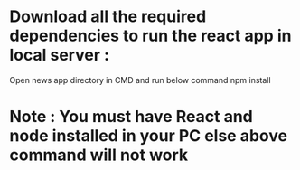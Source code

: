# Download all the required dependencies to run the react app in local server :
Open news app directory in CMD and run below command
npm install 
# Note : You must have React and node installed in your PC else above command will not work
